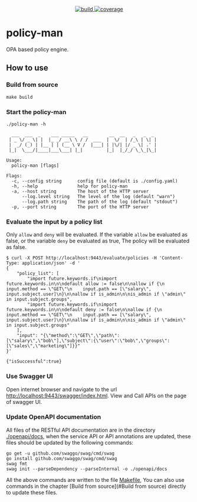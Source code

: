 <p align='center'>
<a href="https://github.com/eclipse-xpanse/policy-man/actions/workflows/ci.yml" target="_blank">
    <img src="https://github.com/eclipse-xpanse/policy-man/actions/workflows/ci.yml/badge.svg" alt="build">
</a>

<a href="https://opensource.org/licenses/Apache-2.0" target="_blank">
    <img src="https://img.shields.io/badge/License-Apache_2.0-blue.svg" alt="coverage">
  </a>
</p>

# policy-man
OPA based policy engine.

## How to use

### Build from source

```shell
make build
```

### Start the policy-man


```shell
./policy-man -h

  ___  ___  _    ___ _____   __        __  __   _   _  _
 | _ \/ _ \| |  |_ _/ __\ \ / /  ___  |  \/  | /_\ | \| |
 |  _/ (_) | |__ | | (__ \ V /  |___| | |\/| |/ _ \| .' |
 |_|  \___/|____|___\___| |_|         |_|  |_/_/ \_\_|\_|

Usage:
  policy-man [flags]

Flags:
  -c, --config string      config file (default is ./config.yaml)
  -h, --help               help for policy-man
  -a, --host string        The host of the HTTP server
      --log.level string   The level of the log (default "warn")
      --log.path string    The path of the log (default "stdout")
  -p, --port string        The port of the HTTP server
```

### Evaluate the input by a policy list

Only `allow` and `deny` will be evaluated. If the variable `allow` be evaluated as false, or the variable `deny` be 
evaluated as true, The policy will be evaluated as false.

```shell
$ curl -X POST http://localhost:9443/evaluate/policies -H 'Content-Type: application/json' -d '
{
    "policy_list": [
        "import future.keywords.if\nimport future.keywords.in\n\ndefault allow := false\n\nallow if {\n    input.method == \"GET\"\n    input.path == [\"salary\", input.subject.user]\n}\n\nallow if is_admin\n\nis_admin if \"admin\" in input.subject.groups",
        "import future.keywords.if\nimport future.keywords.in\n\ndefault deny := false\n\nallow if {\n    input.method == \"GET\"\n    input.path == [\"salary\", input.subject.user]\n}\n\nallow if is_admin\n\nis_admin if \"admin\" in input.subject.groups"
    ],
    "input": "{\"method\":\"GET\",\"path\":[\"salary\",\"bob\"],\"subject\":{\"user\":\"bob\",\"groups\":[\"sales\",\"marketing\"]}}"
}'
 
{"isSuccessful":true}
```

### Use Swagger UI

Open internet browser and navigate to the url [http://localhost:9443/swagger/index.html](http://localhost:9443/swagger/index.html).
View and Call APIs on the page of swagger UI.

### Update OpenAPI documentation

All files of the RESTful API documentation are in the directory [./openapi/docs](./openapi/docs), when the service API
or API annotations are updated, these files should be updated by the following commands:

```shell
go get -u github.com/swaggo/swag/cmd/swag
go install github.com/swaggo/swag/cmd/swag
swag fmt
swag init --parseDependency --parseInternal -o ./openapi/docs
```

All the above commands are written to the file [Makefile](./Makefile), You can also use commands in the chapter
[Build from source](#Build from source) directly to update these files.